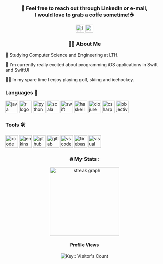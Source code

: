 <div align="center">
  <h3 align="center">📩 Feel free to reach out through LinkedIn or e-mail,<br> I would love to grab a coffe sometime!☕️</h3>
  <a href="https://www.linkedin.com/in/axel-langenskiöld-33185a223" target="_blank">
    <img src="https://img.shields.io/static/v1?message=LinkedIn&logo=linkedin&label=&color=0077B5&logoColor=white&labelColor=&style=for-the-badge" height="25" alt="linkedin logo" />
  </a>
  <a href="mailto:axel@langenskiold.se" target="_blank">
    <img src="https://img.shields.io/static/v1?message=Gmail&logo=gmail&label=&color=0078D4&logoColor=white&labelColor=&style=for-the-badge" height="25" alt="gmail logo" />
  </a>
</div>

<h3 align="center">👩‍💻  About Me</h3>

<p align="left">🏫 Studying Computer Science and Engineering at LTH.</p>
<p align="left">📕 I'm currently really excited about programming iOS applications in Swift and SwiftUI</p>
<p align="left">🏌️‍♂ In my spare time I enjoy playing golf, skiing and icehockey.</p>

<h3 align="left">Languages 🔨</h3>

<div align="left">
  <img src="https://cdn.jsdelivr.net/gh/devicons/devicon/icons/java/java-original.svg" width="40" height="40" alt="java logo" />
  <img src="https://cdn.jsdelivr.net/gh/devicons/devicon/icons/r/r-original.svg" width="40" height="40" alt="r logo" />
  <img src="https://cdn.jsdelivr.net/gh/devicons/devicon/icons/python/python-original.svg" width="40" height="40" alt="python logo" />
  <img src="https://cdn.jsdelivr.net/gh/devicons/devicon/icons/scala/scala-original.svg" width="40" height="40" alt="scala logo" />
  <img src="https://cdn.jsdelivr.net/gh/devicons/devicon/icons/swift/swift-original.svg" width="40" height="40" alt="swift logo" />
  <img src="https://cdn.jsdelivr.net/gh/devicons/devicon/icons/haskell/haskell-original.svg" width="40" height="40" alt="haskell logo" />
  <img src="https://cdn.jsdelivr.net/gh/devicons/devicon/icons/clojure/clojure-original.svg" width="40" height="40" alt="clojure logo" />
  <img src="https://cdn.jsdelivr.net/gh/devicons/devicon/icons/csharp/csharp-original.svg" width="40" height="40" alt="csharp logo" />
  <img src="https://cdn.jsdelivr.net/gh/devicons/devicon/icons/objectivec/objectivec-plain.svg" width="40" height="40" alt="objective-c logo" />
</div>

<h3 align="left">Tools 🛠️</h3>

<div align="left">
  <img src="https://cdn.jsdelivr.net/gh/devicons/devicon/icons/xcode/xcode-original.svg" height="40" alt="xcode logo" />
  <img src="https://cdn.jsdelivr.net/gh/devicons/devicon/icons/jenkins/jenkins-original.svg" height="40" alt="jenkins logo" />
  <img src="https://cdn.jsdelivr.net/gh/devicons/devicon/icons/github/github-original.svg" height="40" alt="github logo" />
  <img src="https://cdn.jsdelivr.net/gh/devicons/devicon/icons/gitlab/gitlab-original.svg" height="40" alt="gitlab logo" />
  <img src="https://cdn.jsdelivr.net/gh/devicons/devicon/icons/vscode/vscode-original.svg" height="40" alt="vscode logo" />
  <img src="https://cdn.jsdelivr.net/gh/devicons/devicon/icons/firebase/firebase-original.svg" height="40" alt="firebase logo" />
  <img src="https://cdn.jsdelivr.net/gh/devicons/devicon/icons/visualstudio/visualstudio-original.svg" height="40" alt="visual studio logo" />
</div>

<div align="center">
  <h3 align="center">🔥   My Stats :</h3>
  
  <div align="center">
    <img src="https://streak-stats.demolab.com?user=axellangenskiold&locale=en&mode=daily&theme=dark&hide_border=false&border_radius=5&order=3" height="220" alt="streak graph"  />
  </div>
  
  <div align="center">
    <h4>Profile Views</h4> 
    <img src="https://profile-counter.deno.dev/:yourkey:/count.svg" alt="Key:: Visitor's Count" />
  </div>
</div>
